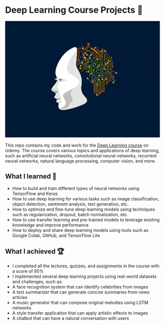 # Deep Learning Course Projects 🚀
![](https://github.com/shayanrsh/Deep-Learning-A-Z/blob/main/Deep_Learning_ReadME.gif)

This repo contains my code and work for the [Deep Learning course](https://www.udemy.com/course/deeplearning/) on Udemy. The course covers various topics and applications of deep learning, such as artificial neural networks, convolutional neural networks, recurrent neural networks, natural language processing, computer vision, and more.

## What I learned 🧠
- How to build and train different types of neural networks using TensorFlow and Keras
- How to use deep learning for various tasks such as image classification, object detection, sentiment analysis, text generation, etc.
- How to optimize and fine-tune deep learning models using techniques such as regularization, dropout, batch normalization, etc.
- How to use transfer learning and pre-trained models to leverage existing knowledge and improve performance
- How to deploy and share deep learning models using tools such as Google Colab, GitHub, and TensorFlow Lite
## What I achieved 🏆
- I completed all the lectures, quizzes, and assignments in the course with a score of 95%
- I implemented several deep learning projects using real-world datasets and challenges, such as:
- A face recognition system that can identify celebrities from images
- A text summarizer that can generate concise summaries from news articles
- A music generator that can compose original melodies using LSTM networks
- A style transfer application that can apply artistic effects to images
- A chatbot that can have a natural conversation with users

